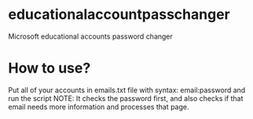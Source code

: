 # educationalaccountpasschanger
Microsoft educational accounts password changer
# How to use?
Put all of your accounts in emails.txt file with syntax: email:password and run the script
NOTE: It checks the password first, and also checks if that email needs more information and processes that page.
